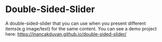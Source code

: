 # Double-Sided-Slider
A double-sided-slider that you can use when you present different items(e.g image/text) for the same content.
You can see a demo project here: https://inancakduvan.github.io/double-sided-slider/
